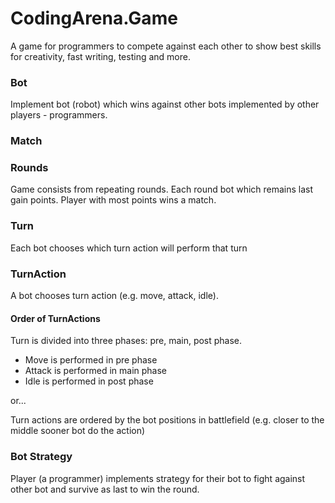 # CodingArena.Game

A game for programmers to compete against each other to show best skills for creativity, fast writing, testing and more.

### Bot
Implement bot (robot) which wins against other bots implemented by other players - programmers.

### Match

### Rounds
Game consists from repeating rounds. Each round bot which remains last gain points. Player with most points wins a match.

### Turn
Each bot chooses which turn action will perform that turn

### TurnAction
A bot chooses turn action (e.g. move, attack, idle). 

#### Order of TurnActions
Turn is divided into three phases: pre, main, post phase. 
* Move is performed in pre phase
* Attack is performed in main phase
* Idle is performed in post phase

or...

Turn actions are ordered by the bot positions in battlefield (e.g. closer to the middle sooner bot do the action)

### Bot Strategy
Player (a programmer) implements strategy for their bot to fight against other bot and survive as last to win the round.
